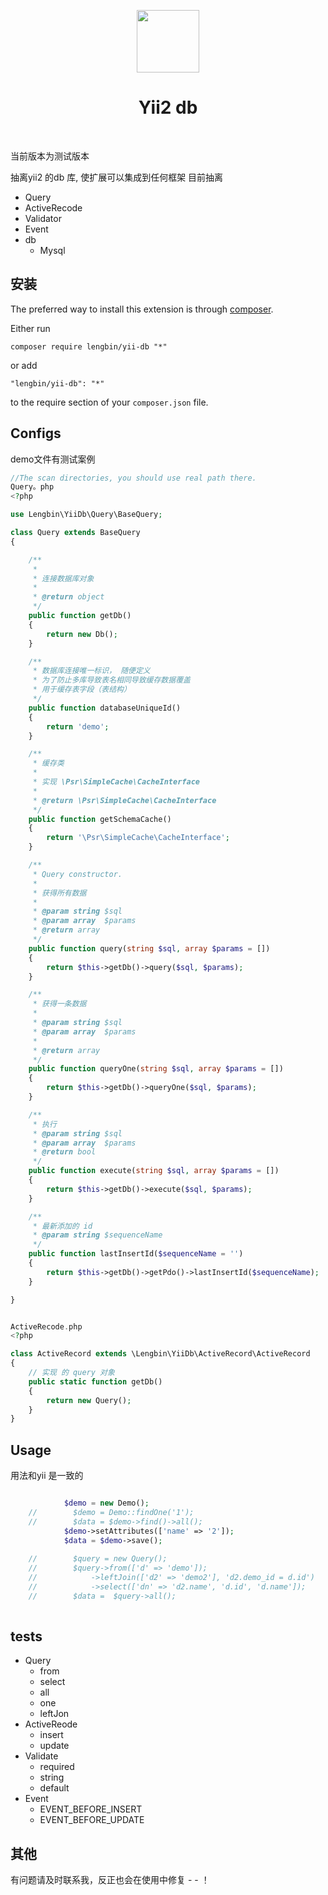 <p align="center">
    <a href="https://github.com/yiisoft" target="_blank">
        <img src="https://avatars0.githubusercontent.com/u/993323" height="100px">
    </a>
    <h1 align="center">Yii2 db</h1>
    <br>
</p>

当前版本为测试版本

抽离yii2 的db 库, 使扩展可以集成到任何框架
目前抽离
- Query
- ActiveRecode
- Validator
- Event
- db
	- Mysql

安装
------------

The preferred way to install this extension is through [composer](http://getcomposer.org/download/).

Either run

```
composer require lengbin/yii-db "*"
```

or add

```
"lengbin/yii-db": "*"
```

to the require section of your `composer.json` file.


Configs
-----
demo文件有测试案例
``` php
//The scan directories, you should use real path there.
Query。php
<?php

use Lengbin\YiiDb\Query\BaseQuery;

class Query extends BaseQuery
{

    /**
     *
     * 连接数据库对象
     *
     * @return object
     */
    public function getDb()
    {
        return new Db();
    }

    /**
     * 数据库连接唯一标识， 随便定义
     * 为了防止多库导致表名相同导致缓存数据覆盖
     * 用于缓存表字段（表结构）
     */
    public function databaseUniqueId()
    {
        return 'demo';
    }

    /**
     * 缓存类
     *
     * 实现 \Psr\SimpleCache\CacheInterface
     *
     * @return \Psr\SimpleCache\CacheInterface
     */
    public function getSchemaCache()
    {
        return '\Psr\SimpleCache\CacheInterface';
    }

    /**
     * Query constructor.
     *
     * 获得所有数据
     * 
     * @param string $sql
     * @param array  $params
     * @return array
     */
    public function query(string $sql, array $params = [])
    {
        return $this->getDb()->query($sql, $params);
    }

    /**
     * 获得一条数据
     * 
     * @param string $sql
     * @param array  $params
     *
     * @return array
     */
    public function queryOne(string $sql, array $params = [])
    {
        return $this->getDb()->queryOne($sql, $params);
    }

    /**
     * 执行
     * @param string $sql
     * @param array  $params
     * @return bool
     */
    public function execute(string $sql, array $params = [])
    {
        return $this->getDb()->execute($sql, $params);
    }

    /**
     * 最新添加的 id
     * @param string $sequenceName
     */
    public function lastInsertId($sequenceName = '')
    {
        return $this->getDb()->getPdo()->lastInsertId($sequenceName);
    }

}


ActiveRecode.php
<?php

class ActiveRecord extends \Lengbin\YiiDb\ActiveRecord\ActiveRecord
{
    // 实现 的 query 对象
    public static function getDb()
    {
        return new Query();
    }
}

```

Usage
-----
用法和yii 是一致的

```php

            $demo = new Demo();
    //        $demo = Demo::findOne('1');
    //        $data = $demo->find()->all();
            $demo->setAttributes(['name' => '2']);
            $data = $demo->save();
    
    //        $query = new Query();
    //        $query->from(['d' => 'demo']);
    //            ->leftJoin(['d2' => 'demo2'], 'd2.demo_id = d.id')
    //            ->select(['dn' => 'd2.name', 'd.id', 'd.name']);
    //        $data =  $query->all();
    
```

tests
------
- Query
  - from
  - select
  - all
  - one
  - leftJon
- ActiveReode
  - insert
  - update
- Validate
  - required
  - string
  - default
- Event
  - EVENT_BEFORE_INSERT
  - EVENT_BEFORE_UPDATE


其他
----

有问题请及时联系我，反正也会在使用中修复 - - ！


